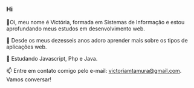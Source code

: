 ### Hi 

👋Oi, meu nome é Victória, formada em Sistemas de Informação e estou aprofundando meus estudos em desenvolvimento web.

👀 Desde os meus dezesseis anos adoro aprender mais sobre os tipos de aplicações web.

🌱 Estudando Javascript, Php e Java.

📫 Entre em contato comigo pelo e-mail: victoriamtamura@gmail.com. Vamos conversar!
